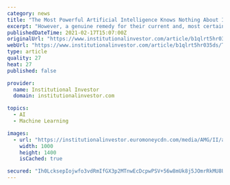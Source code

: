 ```yaml
---
category: news
title: "The Most Powerful Artificial Intelligence Knows Nothing About Investing. That’s Perfectly Okay."
excerpt: "However, a genuine remedy for their current and, most certainly, future ills exists: artificial intelligence. I’m not talking about machine learning (ML) techniques that quants and other managers have integrated into their investment processes over the past few years."
publishedDateTime: 2021-02-17T15:07:00Z
originalUrl: "https://www.institutionalinvestor.com/article/b1qlrt5hr035ds/The-Most-Powerful-Artificial-Intelligence-Knows-Nothing-About-Investing-That-s-Perfectly-Okay"
webUrl: "https://www.institutionalinvestor.com/article/b1qlrt5hr035ds/The-Most-Powerful-Artificial-Intelligence-Knows-Nothing-About-Investing-That-s-Perfectly-Okay"
type: article
quality: 27
heat: 27
published: false

provider:
  name: Institutional Investor
  domain: institutionalinvestor.com

topics:
  - AI
  - Machine Learning

images:
  - url: "https://institutionalinvestor.euromoneycdn.com/media/AMG/II/articles/1/1/1/art_AI_0216.jpg"
    width: 1000
    height: 1400
    isCached: true

secured: "Ih0LcksepIojwfo3vdRmIfGX3p2MTnwEcDcpwPSV+56w8mUk8j5JOmrRkMU8UAduq6eVBSieFbys4e1jCYqqbS0iPIiDa1kR02tnsaL11X80IVDQht1+Lr6I8Vlliw1M7tDkgCIpGcTDrvsF7TAWSNMJhR2DmU8lEBpfq6brpaYO28fYYqW/3EYUGyTBZ+u/JBtahI0chkXm2vx+nt8/yu56+tCQN/WpT44ZgCb7uD7Tx+kE3MdDd+qV+spELyMn6xQBYcAYxDUbzV29UDOv9U5ctExsGQsO7hE0/3gnZhkewcrf74TB+z+Z2c5U7uUfmnDDWooeDh4IsYvFy/xq+Y0lY5a7f7jF5bvrUwLaVFw=;/CCUg0fvSludyZB/JmejYA=="
---
```


